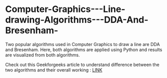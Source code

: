 # Computer-Graphics---Line-drawing-Algorithms---DDA-And-Bresenham-
Two popular algorithms used in Computer Graphics to draw a line are DDA and Bresenham. Here, both algorithms are applied using Python and results are visualized from both algorithms. 

Check out this Geekforgeeks article to understand difference between the two algorithms and their overall working : [LINK](https://www.geeksforgeeks.org/comparions-between-dda-and-bresenham-line-drawing-algorithm/)
